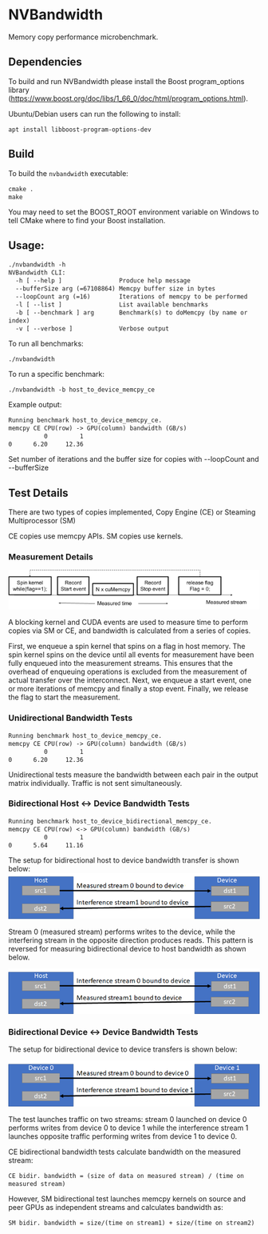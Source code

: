 # NVBandwidth
Memory copy performance microbenchmark.

## Dependencies
To build and run NVBandwidth please install the Boost program_options library (https://www.boost.org/doc/libs/1_66_0/doc/html/program_options.html).

Ubuntu/Debian users can run the following to install:
```
apt install libboost-program-options-dev
```

## Build
To build the `nvbandwidth` executable:
```
cmake .
make
```
You may need to set the BOOST_ROOT environment variable on Windows to tell CMake where to find your Boost installation.

## Usage:
```
./nvbandwidth -h
NVBandwidth CLI:
  -h [ --help ]                Produce help message
  --bufferSize arg (=67108864) Memcpy buffer size in bytes
  --loopCount arg (=16)        Iterations of memcpy to be performed
  -l [ --list ]                List available benchmarks
  -b [ --benchmark ] arg       Benchmark(s) to doMemcpy (by name or index)
  -v [ --verbose ]             Verbose output
```

To run all benchmarks:
```
./nvbandwidth
```

To run a specific benchmark:
```
./nvbandwidth -b host_to_device_memcpy_ce
```
Example output:
```
Running benchmark host_to_device_memcpy_ce.
memcpy CE CPU(row) -> GPU(column) bandwidth (GB/s)
          0         1
0      6.20     12.36
```

Set number of iterations and the buffer size for copies with --loopCount and --bufferSize

## Test Details
There are two types of copies implemented, Copy Engine (CE) or Steaming Multiprocessor (SM)

CE copies use memcpy APIs. SM copies use kernels.

### Measurement Details
![](diagrams/measurement.png)

A blocking kernel and CUDA events are used to measure time to perform copies via SM or CE, and bandwidth is calculated from a series of copies.

First, we enqueue a spin kernel that spins on a flag in host memory. The spin kernel spins on the device until all events for measurement have been fully enqueued into the measurement streams. This ensures that the overhead of enqueuing operations is excluded from the measurement of actual transfer over the interconnect. Next, we enqueue a start event, one or more iterations of memcpy and finally a stop event. Finally, we release the flag to start the measurement.

### Unidirectional Bandwidth Tests
```
Running benchmark host_to_device_memcpy_ce.
memcpy CE CPU(row) -> GPU(column) bandwidth (GB/s)
          0         1
0      6.20     12.36
```

Unidirectional tests measure the bandwidth between each pair in the output matrix individually. Traffic is not sent simultaneously.

### Bidirectional Host <-> Device Bandwidth Tests
```
Running benchmark host_to_device_bidirectional_memcpy_ce.
memcpy CE CPU(row) <-> GPU(column) bandwidth (GB/s)
          0         1
0      5.64     11.16
```

The setup for bidirectional host to device bandwidth transfer is shown below:
![](diagrams/HtoDBidir.png)

Stream 0 (measured stream) performs writes to the device, while the interfering stream in the opposite direction produces reads. This pattern is reversed for measuring bidirectional device to host bandwidth as shown below.

![](diagrams/DtoHBidir.png)

### Bidirectional Device <-> Device Bandwidth Tests
The setup for bidirectional device to device transfers is shown below:

![](diagrams/DtoDBidir.png)

The test launches traffic on two streams: stream 0 launched on device 0 performs writes from device 0 to device 1 while the interference stream 1 launches opposite traffic performing writes from device 1 to device 0.

CE bidirectional bandwidth tests calculate bandwidth on the measured stream:
```
CE bidir. bandwidth = (size of data on measured stream) / (time on measured stream)
```
However, SM bidirectional test launches memcpy kernels on source and peer GPUs as independent streams and calculates bandwidth as:
```
SM bidir. bandwidth = size/(time on stream1) + size/(time on stream2)
```

